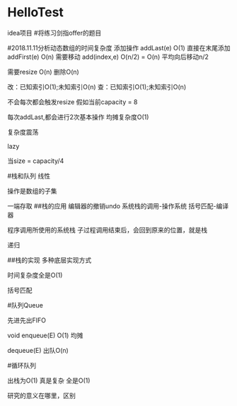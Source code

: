 # HelloTest
idea项目
#将练习剑指offer的题目

#2018.11.11分析动态数组的时间复杂度
添加操作
addLast(e)    O(1) 直接在末尾添加
addFirst(e)   O(n) 需要移动
add(index,e)  O(n/2) = O(n)    平均向后移动n/2

需要resize O(n)
删除O(n)


改：已知索引O(1);未知索引O(n)
查：已知索引O(1);未知索引O(n)

不会每次都会触发resize
假如当前capacity = 8

每次addLast,都会进行2次基本操作
均摊复杂度O(1)

复杂度震荡

lazy

当size = capacity/4


#栈和队列
线性

操作是数组的子集

一端存取
##栈的应用
编辑器的撤销undo
系统栈的调用-操作系统
括号匹配-编译器

程序调用所使用的系统栈
子过程调用结束后，会回到原来的位置，就是栈

递归

##栈的实现
多种底层实现方式

时间复杂度全是O(1)

括号匹配

#队列Queue

先进先出FIFO

void enqueue(E) O(1) 均摊

dequeue(E) 出队O(n)

#循环队列

出栈为O(1)
真是复杂
全是O(1)

研究的意义在哪里，区别


